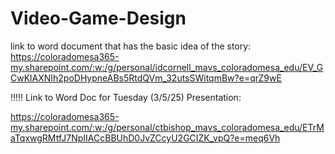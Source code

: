 # Video-Game-Design
link to word document that has the basic idea of the story: https://coloradomesa365-my.sharepoint.com/:w:/g/personal/idcornell_mavs_coloradomesa_edu/EV_GCwKlAXNIh2poDHypneABs5RtdQVm_32utsSWitqmBw?e=qrZ9wE


!!!!! Link to Word Doc for Tuesday (3/5/25) Presentation:

https://coloradomesa365-my.sharepoint.com/:w:/g/personal/ctbishop_mavs_coloradomesa_edu/ETrMaTqxwgRMtfJ7NpIIACcBBUhD0JvZCcyU2GCIZK_vpQ?e=meq6Vh
